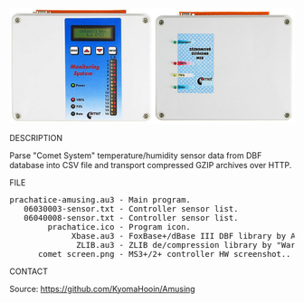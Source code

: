![Comet](https://github.com/KyomaHooin/Amusing/raw/master/comet/comet_screen.png "screenshot")

DESCRIPTION

Parse "Comet System" temperature/humidity sensor data from DBF database into CSV file and transport compressed GZIP archives over HTTP.

FILE

<pre>
prachatice-amusing.au3 - Main program.
   06030003-sensor.txt - Controller sensor list.
   06040008-sensor.txt - Controller sensor list.
        prachatice.ico - Program icon.
             Xbase.au3 - FoxBase+/dBase III DBF library by A.R.T. Jonkers.
              ZLIB.au3 - ZLIB de/compression library by "Ward".
      comet_screen.png - MS3+/2+ controller HW screenshot..
</pre>

CONTACT

Source: https://github.com/KyomaHooin/Amusing

